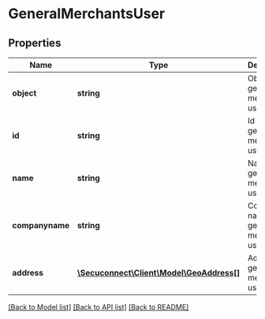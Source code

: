 # GeneralMerchantsUser

## Properties
Name | Type | Description | Notes
------------ | ------------- | ------------- | -------------
**object** | **string** | Object of general merchant user | 
**id** | **string** | Id of general merchant user | 
**name** | **string** | Name of general merchant user | 
**companyname** | **string** | Company name of general merchant user | 
**address** | [**\Secuconnect\Client\Model\GeoAddress[]**](GeoAddress.md) | Address of general merchant user | 

[[Back to Model list]](../README.md#documentation-for-models) [[Back to API list]](../README.md#documentation-for-api-endpoints) [[Back to README]](../../README.md)



